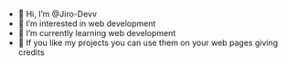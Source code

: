 - 👋 Hi, I’m @Jiro-Devv
- 👀 I’m interested in web development
- 🌱 I’m currently learning web development
- 🍃 If you like my projects you can use them on your web pages giving credits

<!---
Jiro-Devv/Jiro-Devv is a ✨ special ✨ repository because its `README.md` (this file) appears on your GitHub profile.
You can click the Preview link to take a look at your changes.
--->
